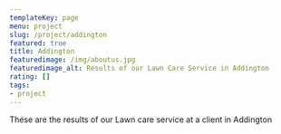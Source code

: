 ```yaml
---
templateKey: page
menu: project
slug: /project/addington
featured: true
title: Addington
featuredimage: /img/aboutus.jpg
featuredimage_alt: Results of our Lawn Care Service in Addington
rating: []
tags:
- project
---
```

These are the results of our Lawn care service at a client in Addington


